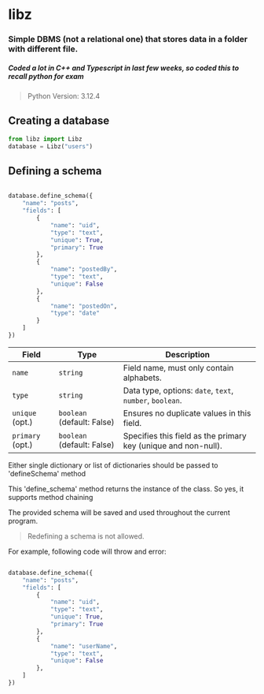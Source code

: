 # libz

### Simple DBMS (not a relational one) that stores data in a folder with different file.

##### Coded a lot in C++ and Typescript in last few weeks, so coded this to recall python for exam

> Python Version: 3.12.4

## Creating a database

```python
from libz import Libz
database = Libz("users")
```

## Defining a schema

```python

database.define_schema({
    "name": "posts",
    "fields": [
        {
            "name": "uid",
            "type": "text",
            "unique": True,
            "primary": True
        },
        {
            "name": "postedBy",
            "type": "text",
            "unique": False
        },
        {
            "name": "postedOn",
            "type": "date"
        }
    ]
})

```

| **Field**        | **Type**                   | **Description**                                                |
| ---------------- | -------------------------- | -------------------------------------------------------------- |
| `name`           | `string`                   | Field name, must only contain alphabets.                       |
| `type`           | `string`                   | Data type, options: `date`, `text`, `number`, `boolean`.       |
| `unique` (opt.)  | `boolean` (default: False) | Ensures no duplicate values in this field.                     |
| `primary` (opt.) | `boolean` (default: False) | Specifies this field as the primary key (unique and non-null). |

Either single dictionary or list of dictionaries should be passed to 'defineSchema' method

This 'define_schema' method returns the instance of the class. So yes, it supports method chaining

The provided schema will be saved and used throughout the current program.

> Redefining a schema is not allowed.

For example, following code will throw and error:

```python

database.define_schema({
    "name": "posts",
    "fields": [
        {
            "name": "uid",
            "type": "text",
            "unique": True,
            "primary": True
        },
        {
            "name": "userName",
            "type": "text",
            "unique": False
        },
    ]
})
```
